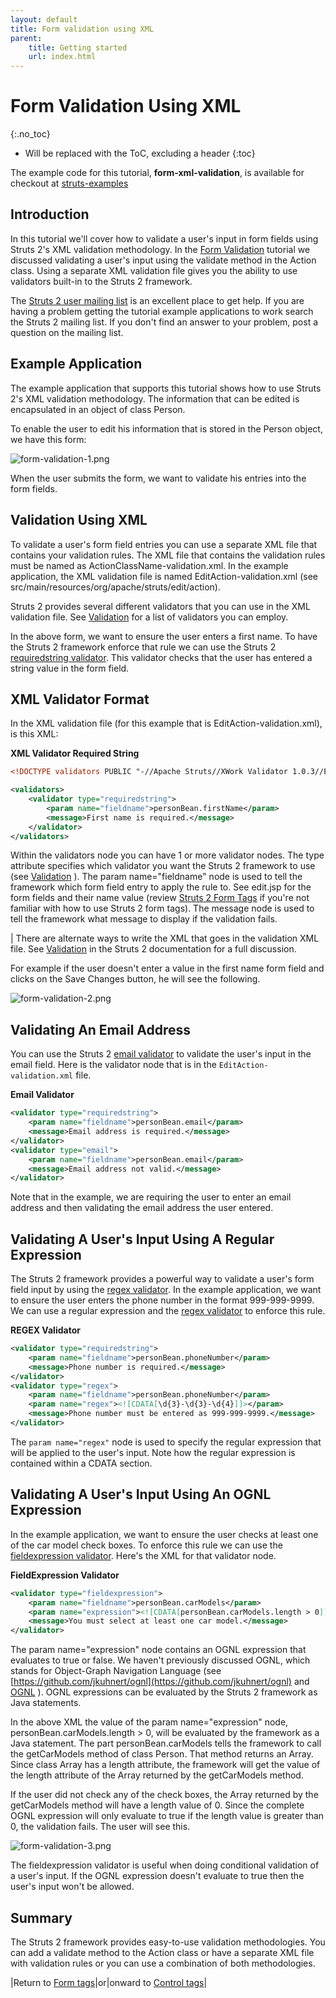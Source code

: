 ```yaml
---
layout: default
title: Form validation using XML
parent:
    title: Getting started
    url: index.html
---
```


# Form Validation Using XML
{:.no_toc}

* Will be replaced with the ToC, excluding a header
{:toc}

The example code for this tutorial, **form-xml-validation**, is available for checkout at [struts-examples](https://github.com/apache/struts-examples)

## Introduction

In this tutorial we'll cover how to validate a user's input in form fields using Struts 2's XML validation methodology.
In the [Form Validation](form-validation) tutorial we discussed validating a user's input using the validate method 
in the Action class. Using a separate XML validation file gives you the ability to use validators built-in 
to the Struts 2 framework.

The [Struts 2 user mailing list](http://struts.apache.org/mail) is an excellent place to get help. If you are having 
a problem getting the tutorial example applications to work search the Struts 2 mailing list. If you don't find an answer 
to your problem, post a question on the mailing list.

## Example Application

The example application that supports this tutorial shows how to use Struts 2's XML validation methodology. 
The information that can be edited is encapsulated in an object of class Person.

To enable the user to edit his information that is stored in the Person object, we have this form:

![form-validation-1.png](attachments/att20873263_form-validation-1.png)

When the user submits the form, we want to validate his entries into the form fields.

## Validation Using XML

To validate a user's form field entries you can use a separate XML file that contains your validation rules.
The XML file that contains the validation rules must be named as ActionClassName-validation.xml. In the example 
application, the XML validation file is named EditAction-validation.xml (see src/main/resources/org/apache/struts/edit/action).

Struts 2 provides several different validators that you can use in the XML validation file. See [Validation](../core-developers/validation) 
for a list of validators you can employ.

In the above form, we want to ensure the user enters a first name. To have the Struts 2 framework enforce that rule 
we can use the Struts 2 [requiredstring validator](../core-developers/requiredstring-validator). This validator checks 
that the user has entered a string value in the form field.

## XML Validator Format

In the XML validation file (for this example that is EditAction-validation.xml), is this XML:

**XML Validator Required String**

```xml
<!DOCTYPE validators PUBLIC "-//Apache Struts//XWork Validator 1.0.3//EN" "http://struts.apache.org/dtds/xwork-validator-1.0.3.dtd">

<validators>
    <validator type="requiredstring">
        <param name="fieldname">personBean.firstName</param>
        <message>First name is required.</message>
    </validator>
</validators>
```

Within the validators node you can have 1 or more validator nodes. The type attribute specifies which validator you 
want the Struts 2 framework to use (see [Validation](../core-developers/validation) ). The param name="fieldname" node 
is used to tell the framework which form field entry to apply the rule to. See edit.jsp for the form fields and their 
name value (review [Struts 2 Form Tags](form-tags) if you're not familiar with how to use Struts 2 form tags). The
message node is used to tell the framework what message to display if the validation fails.

| There are alternate ways to write the XML that goes in the validation XML file. See [Validation](../core-developers/validation) 
in the Struts 2 documentation for a full discussion.

For example if the user doesn't enter a value in the first name form field and clicks on the Save Changes button, he will see the following.

![form-validation-2.png](attachments/att20873264_form-validation-2.png)

## Validating An Email Address

You can use the Struts 2 [email validator](../core-developers/email-validator) to validate the user's input in the email 
field. Here is the validator node that is in the `EditAction-validation.xml` file.

**Email Validator**

```xml
<validator type="requiredstring">
    <param name="fieldname">personBean.email</param>
    <message>Email address is required.</message>
</validator>
<validator type="email">
    <param name="fieldname">personBean.email</param>
    <message>Email address not valid.</message>
</validator>
```

Note that in the example, we are requiring the user to enter an email address and then validating the email address the user entered.

## Validating A User's Input Using A Regular Expression

The Struts 2 framework provides a powerful way to validate a user's form field input by using the [regex validator](../core-developers/regex-validator).
In the example application, we want to ensure the user enters the phone number in the format 999-999-9999. We can use
a regular expression and the [regex validator](../core-developers/regex-validator) to enforce this rule.

**REGEX Validator**

```xml
<validator type="requiredstring">
    <param name="fieldname">personBean.phoneNumber</param>
    <message>Phone number is required.</message>
</validator>
<validator type="regex">
    <param name="fieldname">personBean.phoneNumber</param>
    <param name="regex"><![CDATA[\d{3}-\d{3}-\d{4}]]></param>
    <message>Phone number must be entered as 999-999-9999.</message>
</validator>
```

The `param name="regex"` node is used to specify the regular expression that will be applied to the user's input. 
Note how the regular expression is contained within a CDATA section.

## Validating A User's Input Using An OGNL Expression

In the example application, we want to ensure the user checks at least one of the car model check boxes. To enforce 
this rule we can use the [fieldexpression validator](../core-developers/fieldexpression-validator). 
Here's the XML for that validator node.

**FieldExpression Validator**

```xml
<validator type="fieldexpression">
    <param name="fieldname">personBean.carModels</param>
    <param name="expression"><![CDATA[personBean.carModels.length > 0]]></param>
    <message>You must select at least one car model.</message>
</validator>
```

The param name="expression" node contains an OGNL expression that evaluates to true or false. We haven't previously 
discussed OGNL, which stands for Object-Graph Navigation Language (see [https://github.com/jkuhnert/ognl](https://github.com/jkuhnert/ognl) 
and [OGNL](../tag-developers/ognl) ). OGNL expressions can be evaluated by the Struts 2 framework as Java statements.

In the above XML the value of the param name="expression" node, personBean.carModels.length > 0, will be evaluated 
by the framework as a Java statement. The part personBean.carModels tells the framework to call the getCarModels 
method of class Person. That method returns an Array. Since class Array has a length attribute, the framework will get 
the value of the length attribute of the Array returned by the getCarModels method.

If the user did not check any of the check boxes, the Array returned by the getCarModels method will have a length 
value of 0. Since the complete OGNL expression will only evaluate to true if the length value is greater than 0, 
the validation fails. The user will see this.

![form-validation-3.png](attachments/att20873265_form-validation-3.png)

The fieldexpression validator is useful when doing conditional validation of a user's input. If the OGNL expression 
doesn't evaluate to true then the user's input won't be allowed.

## Summary

The Struts 2 framework provides easy-to-use validation methodologies. You can add a validate method to the Action class 
or have a separate XML file with validation rules or you can use a combination of both methodologies.

|Return to [Form tags](form-tags)|or|onward to [Control tags](control-tags)|
